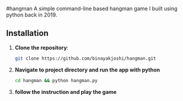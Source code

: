 #hangman
A simple command-line based hangman game I built using python back in 2019.
## Installation

1. **Clone the repository**:

   ```bash
   git clone https://github.com/binayakjoshi/hangman.git
   ```
2. **Navigate to project directory and run the app with python**
    ```bash
   cd hangman && python hangman.py
   ```
3. **follow the instruction and play the game** 
  
